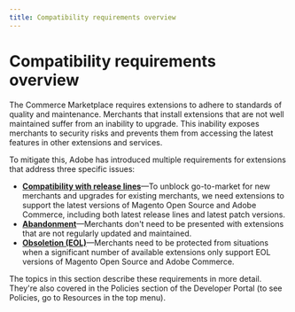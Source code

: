 ```yaml
---
title: Compatibility requirements overview
---
```


# Compatibility requirements overview

The Commerce Marketplace requires extensions to adhere to standards of quality and maintenance. Merchants that install extensions that are not well maintained suffer from an inability to upgrade. This inability exposes merchants to security risks and prevents them from accessing the latest features in other extensions and services.

To mitigate this, Adobe has introduced multiple requirements for extensions that address three specific issues:

-  [**Compatibility with release lines**](../compatibility/releases.md)—To unblock go-to-market for new merchants and upgrades for existing merchants, we need extensions to support the latest versions of Magento Open Source and Adobe Commerce, including both latest release lines and latest patch versions.
-  [**Abandonment**](../compatibility/abandoned-extensions.md)—Merchants don't need to be presented with extensions that are not regularly updated and maintained.
-  [**Obsoletion (EOL)**](../compatibility/obsolete-extensions.md)—Merchants need to be protected from situations when a significant number of available extensions only support EOL versions of Magento Open Source and Adobe Commerce.

The topics in this section describe these requirements in more detail. They're also covered in the Policies section of the Developer Portal (to see Policies, go to Resources in the top menu).
